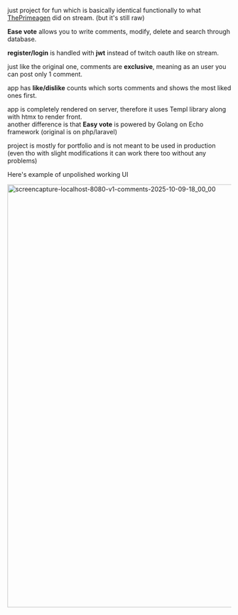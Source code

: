 just project for fun which is basically identical functionally to what <a href="https://github.com/ThePrimeagen" target="_blank">ThePrimeagen</a> did on stream. (but it's still raw)

<strong>Ease vote</strong> allows you to write comments, modify, delete and search through database.

<strong>register/login</strong> is handled with <strong>jwt</strong> instead of twitch oauth like on stream.

just like the original one, comments are <strong>exclusive</strong>, meaning as an user you can post only 1 comment. 

app has <strong>like/dislike</strong> counts which sorts comments and shows the most liked ones first.

app is completely rendered on server, therefore it uses Templ library along with htmx to render front. <br> another difference is that <strong>Easy vote</strong> is powered by Golang on Echo framework (original is on php/laravel)

project is mostly for portfolio and is not meant to be used in production (even tho with slight modifications it can work there too without any problems)

Here's example of unpolished working UI

<img width="1920" height="953" alt="screencapture-localhost-8080-v1-comments-2025-10-09-18_00_00" src="https://github.com/user-attachments/assets/2f135940-c1ae-4863-b65a-7f55d5e010e4" />










